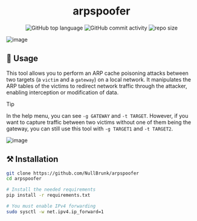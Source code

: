 <div align="center">

# arpspoofer

![GitHub top language](https://img.shields.io/github/languages/top/NullBrunk/arpspoofer?style=for-the-badge)
![GitHub commit activity](https://img.shields.io/github/commit-activity/m/NullBrunk/arpspoofer?style=for-the-badge)
![repo size](https://img.shields.io/github/repo-size/NullBrunk/arpspoofer?style=for-the-badge)
</div>

![image](https://github.com/user-attachments/assets/4408b525-76ca-4cb2-8534-46dee73e8207)



## 🚀 Usage
This tool allows you to perform an ARP cache poisoning attacks between two targets (a `victim` and a `gateway`) on a local network. It manipulates the ARP tables of the victims to redirect network traffic through the attacker, enabling interception or modification of data.

> [!TIP]
> In the help menu, you can see `-g GATEWAY` and `-t TARGET`. However, if you want to capture traffic between two victims without one of them being the gateway, you can still use this tool with `-g TARGET1` and `-t TARGET2`.

![image](https://github.com/user-attachments/assets/172de9c9-787e-44fc-8021-f6700c37b023)


## ⚒️ Installation

```bash
git clone https://github.com/NullBrunk/arpspoofer
cd arpspoofer

# Install the needed requirements
pip install -r requirements.txt

# You must enable IPv4 forwarding
sudo sysctl -w net.ipv4.ip_forward=1
```
